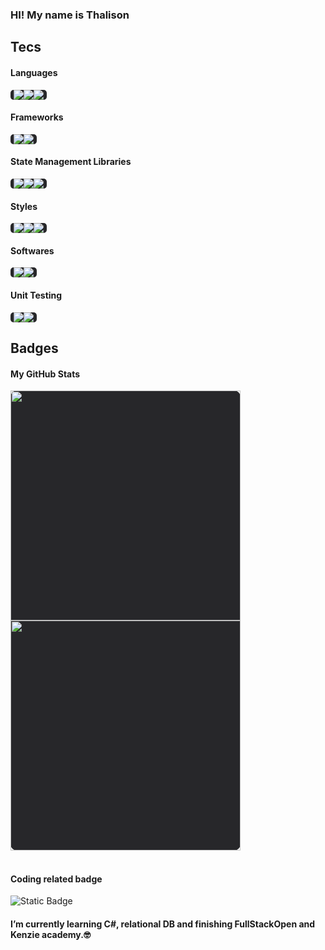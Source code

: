 ### HI! My name is Thalison

## Tecs

#### Languages

<div style="
  display: flex;
  background-color: #27272a;
  max-width: fit-content;
  border-radius: 5px;
  pointer-events: none;
  padding: 0 5px;
">
  <img src="https://img.shields.io/badge/Javascript-27272A?style=for-the-badge&logo=Javascript"></img>
  <img src="https://img.shields.io/badge/Typescript-27272A?style=for-the-badge&logo=Typescript"></img>
  <img src="https://img.shields.io/badge/GraphQL-27272A?style=for-the-badge&logo=graphql"></img>
</div>

#### Frameworks

<div style="
  display: flex;
  background-color: #27272a;
  max-width: fit-content;
  border-radius: 5px;
  pointer-events: none;
  padding: 0 5px;
">
  <img src="https://img.shields.io/badge/React-27272A?style=for-the-badge&logo=React"></img>
  <img src="https://img.shields.io/badge/Express-27272A?style=for-the-badge&logo=Express"></img>
</div>

#### State Management Libraries

<div style="
  display: flex;
  background-color: #27272a;
  max-width: fit-content;
  border-radius: 5px;
  pointer-events: none;
  padding: 0 5px;
">
  <img src="https://img.shields.io/badge/Redux-27272A?style=for-the-badge&logo=Redux"></img>
  <img src="https://img.shields.io/badge/React%20Query-27272A?style=for-the-badge&logo=reactquery"></img>
  <img src="https://img.shields.io/badge/Apollo%20GraphQl-27272A?style=for-the-badge&logo=ApolloGraphql"></img>
</div>

#### Styles

<div style="
  display: flex;
  background-color: #27272a;
  max-width: fit-content;
  border-radius: 5px;
  pointer-events: none;
  padding: 0 5px;
">
  <img src="https://img.shields.io/badge/CSS3-27272A?style=for-the-badge&logo=css3"></img>
  <img src="https://img.shields.io/badge/Styled-27272A?style=for-the-badge&logo=Styled-components"></img>
  <img src="https://img.shields.io/badge/Material%20UI-27272A?style=for-the-badge&logo=Mui"></img>
</div>

#### Softwares

<div style="
  display: flex;
  background-color: #27272a;
  max-width: fit-content;
  border-radius: 5px;
  pointer-events: none;
  padding: 0 5px;
">
  <img src="https://img.shields.io/badge/Node-27272A?style=for-the-badge&logo=Node.js"></img>
  <img src="https://img.shields.io/badge/MongoDB-27272A?style=for-the-badge&logo=MongoDB"></img>
</div>

#### Unit Testing

<div style="
  display: flex;
  background-color: #27272a;
  max-width: fit-content;
  border-radius: 5px;
  pointer-events: none;
  padding: 0 5px;
">
  <img src="https://img.shields.io/badge/Cypress-27272A?style=for-the-badge&logo=cypress"></img>
  <img src="https://img.shields.io/badge/JEST-27272A?style=for-the-badge&logo=JEST"></img>
</div>

## Badges

#### My GitHub Stats

<foreignObject width="100%" height="100%">
  <div>
    <style>
      .badgeStats {
        display: flex;
        flex-direction: column;
        width: 368px;
        height: fit-content;
        background-color: #27272a;
        border-radius: 10px;
        box-shadow: box-shadow: 14px 11px 8px -3px rgba(39, 39, 42,1);
        pointer-events: none;
      }
    </style>
    <div class="badgeStats">
        <img src="https://viniciusbastos-readme.vercel.app/api/top-langs/?username=Thalisu&langs_count=10&title_color=ef4444&text_color=ffffff&icon_color=ef4444&bg_color=27272a&hide_border=true&locale=en&custom_title=Top%20%Languages" style="width: 368px"></img>
        <img src="https://viniciusbastos-readme.vercel.app/api?username=Thalisu&show_icons=true&hide=&count_private=true&title_color=ef4444&text_color=ffffff&icon_color=ef4444&bg_color=27272a&hide_border=true&show_icons=true" style="width: 368px"></img>
    </div>
  </div>
</foreignObject>
<br/>

#### Coding related badge

![Static Badge](https://www.codewars.com/users/Thalisu/badges/large)

#### I’m currently learning C#, relational DB and finishing FullStackOpen and Kenzie academy.🤓

<!--
**Thalisu/Thalisu** is a ✨ _special_ ✨ repository because its `README.md` (this file) appears on your GitHub profile.

Here are some ideas to get you started:

- 🔭 I’m currently working on ...
- 🌱 I’m currently learning ...
- 👯 I’m looking to collaborate on ...
- 🤔 I’m looking for help with ...
- 💬 Ask me about ...
- 📫 How to reach me: ...
- 😄 Pronouns: ...
- ⚡ Fun fact: ...
-->

